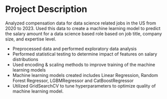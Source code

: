 # Project Description
Analyzed compensation data for data science related jobs in the US from 2020 to 2023. Used this data to create a machine learning model to predict the salary amount for a data science based role based on job title, company size, and expertise level. 
* Preprocessed data and performed exploratory data analysis
* Performed statistical testing to determine impact of features on salary distributions
* Used encoding & scaling methods to improve training of the machine learning models
* Machine learning models created includes Linear Regression, Random Forest Regressor, LGBMRegressor and CatBoostRegressor
* Utilized GridSearchCV to tune hyperparameters to optimize quality of machine learning model.